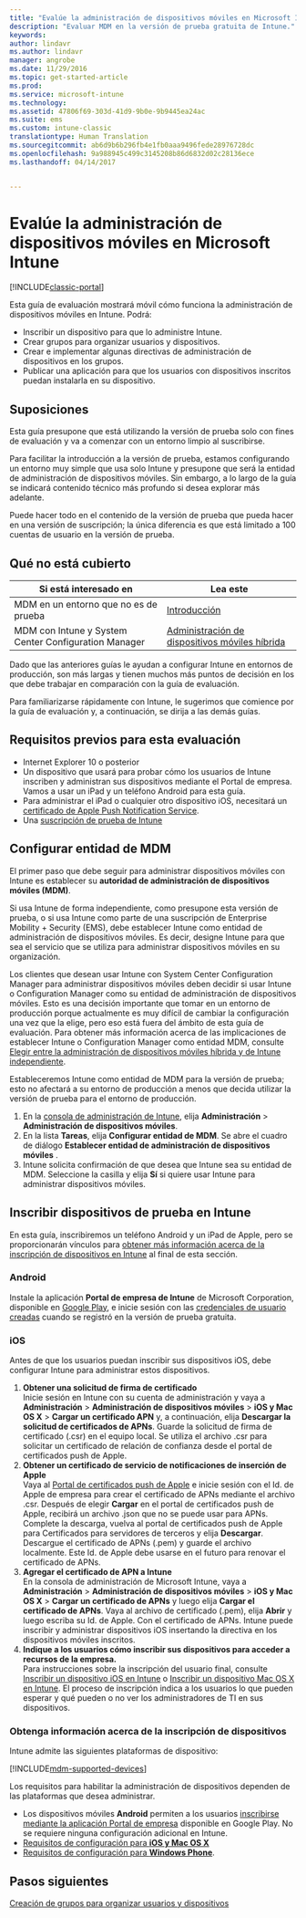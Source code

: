 ```yaml
---
title: "Evalúe la administración de dispositivos móviles en Microsoft Intune | Microsoft Docs"
description: "Evaluar MDM en la versión de prueba gratuita de Intune."
keywords: 
author: lindavr
ms.author: lindavr
manager: angrobe
ms.date: 11/29/2016
ms.topic: get-started-article
ms.prod: 
ms.service: microsoft-intune
ms.technology: 
ms.assetid: 47806f69-303d-41d9-9b0e-9b9445ea24ac
ms.suite: ems
ms.custom: intune-classic
translationtype: Human Translation
ms.sourcegitcommit: ab6d9b6b296fb4e1fb0aaa9496fede28976728dc
ms.openlocfilehash: 9a988945c499c3145208b86d6832d02c28136ece
ms.lasthandoff: 04/14/2017


---
```


# <a name="evaluate-mobile-device-management-in-microsoft-intune"></a>Evalúe la administración de dispositivos móviles en Microsoft Intune

[!INCLUDE[classic-portal](../includes/classic-portal.md)]

Esta guía de evaluación mostrará móvil cómo funciona la administración de dispositivos móviles en Intune. Podrá:
- Inscribir un dispositivo para que lo administre Intune.
- Crear grupos para organizar usuarios y dispositivos.
- Crear e implementar algunas directivas de administración de dispositivos en los grupos.
- Publicar una aplicación para que los usuarios con dispositivos inscritos puedan instalarla en su dispositivo.
<!--- - Monitor the device? View a report of compliant devices?--->
<!--- - Remove the device from management--->

## <a name="assumptions"></a>Suposiciones
Esta guía presupone que está utilizando la versión de prueba solo con fines de evaluación y va a comenzar con un entorno limpio al suscribirse.

Para facilitar la introducción a la versión de prueba, estamos configurando un entorno muy simple que usa solo Intune y presupone que será la entidad de administración de dispositivos móviles. Sin embargo, a lo largo de la guía se indicará contenido técnico más profundo si desea explorar más adelante.

Puede hacer todo en el contenido de la versión de prueba que pueda hacer en una versión de suscripción; la única diferencia es que está limitado a 100 cuentas de usuario en la versión de prueba.

## <a name="whats-not-covered"></a>Qué no está cubierto
|Si está interesado en |Lea este |
|------------------------|----------|
|MDM en un entorno que no es de prueba | [Introducción](https://docs.microsoft.com/intune/get-started/start-with-a-paid-subscription-to-microsoft-intune) |
|MDM con Intune y System Center Configuration Manager | [Administración de dispositivos móviles híbrida](https://docs.microsoft.com/sccm/mdm/understand/hybrid-mobile-device-management) |

Dado que las anteriores guías le ayudan a configurar Intune en entornos de producción, son más largas y tienen muchos más puntos de decisión en los que debe trabajar en comparación con la guía de evaluación.

Para familiarizarse rápidamente con Intune, le sugerimos que comience por la guía de evaluación y, a continuación, se dirija a las demás guías.

## <a name="prerequisites-for-this-evaluation"></a>Requisitos previos para esta evaluación
- Internet Explorer 10 o posterior
- Un dispositivo que usará para probar cómo los usuarios de Intune inscriben y administran sus dispositivos mediante el Portal de empresa. Vamos a usar un iPad y un teléfono Android para esta guía.
- Para administrar el iPad o cualquier otro dispositivo iOS, necesitará un [certificado de Apple Push Notification Service](https://docs.microsoft.com/intune/deploy-use/set-up-ios-and-mac-management-with-microsoft-intune).
- Una [suscripción de prueba de Intune](sign-up-for-30-day-trial-microsoft-intune.md)

## <a name="set-your-mdm-authority"></a>Configurar entidad de MDM
El primer paso que debe seguir para administrar dispositivos móviles con Intune es establecer su **autoridad de administración de dispositivos móviles (MDM)**.

Si usa Intune de forma independiente, como presupone esta versión de prueba, o si usa Intune como parte de una suscripción de Enterprise Mobility + Security (EMS), debe establecer Intune como entidad de administración de dispositivos móviles. Es decir, designe Intune para que sea el servicio que se utiliza para administrar dispositivos móviles en su organización.

Los clientes que desean usar Intune con System Center Configuration Manager para administrar dispositivos móviles deben decidir si usar Intune o Configuration Manager como su entidad de administración de dispositivos móviles. Esto es una decisión importante que tomar en un entorno de producción porque actualmente es muy difícil de cambiar la configuración una vez que la elige, pero eso está fuera del ámbito de esta guía de evaluación. Para obtener más información acerca de las implicaciones de establecer Intune o Configuration Manager como entidad MDM, consulte [Elegir entre la administración de dispositivos móviles híbrida y de Intune independiente](https://docs.microsoft.com/sccm/mdm/understand/choose-between-standalone-intune-and-hybrid-mobile-device-management).

Estableceremos Intune como entidad de MDM para la versión de prueba; esto no afectará a su entorno de producción a menos que decida utilizar la versión de prueba para el entorno de producción.

1. En la [consola de administración de Intune](https://manage.microsoft.com/), elija **Administración** &gt; **Administración de dispositivos móviles**.
2. En la lista **Tareas**, elija **Configurar entidad de MDM**. Se abre el cuadro de diálogo **Establecer entidad de administración de dispositivos móviles** . <!---screen shot--->
3. Intune solicita confirmación de que desea que Intune sea su entidad de MDM. Seleccione la casilla y elija **Sí** si quiere usar Intune para administrar dispositivos móviles.

## <a name="enroll-your-test-devices-into-intune"></a>Inscribir dispositivos de prueba en Intune

En esta guía, inscribiremos un teléfono Android y un iPad de Apple, pero se proporcionarán vínculos para [obtener más información acerca de la inscripción de dispositivos en Intune](#Learn-more-about-device-enrollment) al final de esta sección.
### <a name="android"></a>Android
Instale la aplicación **Portal de empresa de Intune** de Microsoft Corporation, disponible en [Google Play](http://go.microsoft.com/fwlink/p/?LinkId=386612), e inicie sesión con las [credenciales de usuario creadas](sign-up-for-30-day-trial-microsoft-intune.md#add-users) cuando se registró en la versión de prueba gratuita.

### <a name="ios"></a>iOS
Antes de que los usuarios puedan inscribir sus dispositivos iOS, debe configurar Intune para administrar estos dispositivos.

1. **Obtener una solicitud de firma de certificado**<br/>
Inicie sesión en Intune con su cuenta de administración y vaya a **Administración** > **Administración de dispositivos móviles** > **iOS y Mac OS X** > **Cargar un certificado APN** y, a continuación, elija **Descargar la solicitud de certificados de APNs**. Guarde la solicitud de firma de certificado (.csr) en el equipo local. Se utiliza el archivo .csr para solicitar un certificado de relación de confianza desde el portal de certificados push de Apple. <!--- screen shot--->
2.    **Obtener un certificado de servicio de notificaciones de inserción de Apple**<BR/>
Vaya al [Portal de certificados push de Apple](https://idmsa.apple.com/IDMSWebAuth/login?appIdKey=3fbfc9ad8dfedeb78be1d37f6458e72adc3160d1ad5b323a9e5c5eb2f8e7e3e2&rv=2) e inicie sesión con el Id. de Apple de empresa para crear el certificado de APNs mediante el archivo .csr. Después de elegir **Cargar** en el portal de certificados push de Apple, recibirá un archivo .json que no se puede usar para APNs. Complete la descarga, vuelva al portal de certificados push de Apple para Certificados para servidores de terceros y elija **Descargar**.<br/>
Descargue el certificado de APNs (.pem) y guarde el archivo localmente. Este Id. de Apple debe usarse en el futuro para renovar el certificado de APNs.
3.    **Agregar el certificado de APN a Intune**<BR/>
En la consola de administración de Microsoft Intune, vaya a **Administración** > **Administración de dispositivos móviles** > **iOS y Mac OS X** > **Cargar un certificado de APNs** y luego elija **Cargar el certificado de APNs**. Vaya al archivo de certificado (.pem), elija **Abrir** y luego escriba su Id. de Apple. Con el certificado de APNs. Intune puede inscribir y administrar dispositivos iOS insertando la directiva en los dispositivos móviles inscritos.
4.    **Indique a los usuarios cómo inscribir sus dispositivos para acceder a recursos de la empresa.**<br/>
Para instrucciones sobre la inscripción del usuario final, consulte [Inscribir un dispositivo iOS en Intune](https://docs.microsoft.com/Intune/enduser/enroll-your-device-in-intune-ios) o [Inscribir un dispositivo Mac OS X en Intune](https://docs.microsoft.com/Intune/enduser/enroll-your-device-in-intune-mac-os-x). El proceso de inscripción indica a los usuarios lo que pueden esperar y qué pueden o no ver los administradores de TI en sus dispositivos.


### <a name="learn-more-about-device-enrollment"></a>Obtenga información acerca de la inscripción de dispositivos

Intune admite las siguientes plataformas de dispositivo:

[!INCLUDE[mdm-supported-devices](../includes/mdm-supported-devices.md)]

Los requisitos para habilitar la administración de dispositivos dependen de las plataformas que desea administrar.
- Los dispositivos móviles **Android** permiten a los usuarios [inscribirse mediante la aplicación Portal de empresa](/intune/deploy-use/set-up-android-management-with-microsoft-intune) disponible en Google Play. No se requiere ninguna configuración adicional en Intune.
- [Requisitos de configuración para **iOS y Mac OS X**](/intune/deploy-use/set-up-ios-and-mac-management-with-microsoft-intune)
- [Requisitos de configuración para **Windows Phone**](/intune/deploy-use/set-up-windows-phone-management-with-microsoft-intune).

<!--- ## Verify enrollment--->
<!--- START HERE

### iOS and Mac OS X
Install the **Microsoft Intune Company Portal** app from Microsoft Corporation available in the App Store and sign in with Intune user credentials added above. View **Enrolled devices** to add your device.



### Windows Phone 8.1
Users install the **Company Portal** app from Microsoft Corporation, available in the Windows Phone store, and sign in with the Intune user credentials added above.  View **Enrolled devices** to add your device.

## Install the previously deployed app
Open the Company Portal on the mobile device, choose **Apps**, and then install **Microsoft Skype**.--->



## <a name="next-steps"></a>Pasos siguientes
[Creación de grupos para organizar usuarios y dispositivos](get-started-with-a-30-day-trial-of-microsoft-intune-step-3.md)

